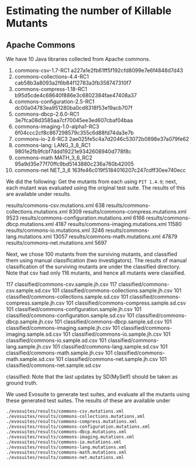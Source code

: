 # Estimating the number of Killable Mutants


## Apache Commons

We have 10 Java libraries collected from Apache commons.

1.  commons-csv-1.7-RC1 a227a1e2fb61ff5f192cfd8099e7e6f4848d7d43
2.  commons-collections-4.4-RC1 cab58b3a8093a2f6b84f12783a3fb358747310f7
3.  commons-compress-1.18-RC1 b95d5cde4c68640f886e3c6802384fae47408a37
4.  commons-configuration-2.5-RC1 dc00a04783ea951280ba0cd8318f53e19acb707f
5.  commons-dbcp-2.6.0-RC1 3e7fca08d3585aa7cf70045ee3ed607cbaf04baa
6.  commons-imaging-1.0-alpha1-RC3 6f04ccc2cf8c867298579c355c6d88fd74da3e7b
7.  commons-io-2.6-RC3 2ae025fe5c4a7d2046c53072b0898e37a079fe62
8.  commons-lang: LANG_3_8_RC1 9801e2fb9fcbf7ddd19221e9342608940d778f8c
9.  commons-math MATH_3_6_RC2 95a9d35e77f70ffc9bd5143880c236a760b42005
10. commons-net NET_3_6 163fe46c019f5184016207c247cdff30ee740ecc

We did the following: Get the mutants from each using `PIT 1.4.9`; next, each
mutant was evaluated using the original test suite. The results of this are
available under results.

results/commons-csv.mutations.xml 638
results/commons-collections.mutations.xml 8309
results/commons-compress.mutations.xml 9523
results/commons-configuration.mutations.xml 6166
results/commons-dbcp.mutations.xml 4187
results/commons-imaging.mutations.xml 11580
results/commons-io.mutations.xml 3246
results/commons-lang.mutations.xml 13057
results/commons-math.mutations.xml 47879
results/commons-net.mutations.xml 5697


Next, we chose 100 mutants from the surviving mutants, and classified them
using manual classification (two investigators). The results of manual
classification of the surviving mutants are under the classified directory.
Note that csv had only 116 mutants, and hence all mutants were classified.

   117 classified/commons-csv.sample.jh.csv
   117 classified/commons-csv.sample.sd.csv
   101 classified/commons-collections.sample.jh.csv
   101 classified/commons-collections.sample.sd.csv
   101 classified/commons-compress.sample.jh.csv
   101 classified/commons-compress.sample.sd.csv
   101 classified/commons-configuration.sample.jh.csv
   101 classified/commons-configuration.sample.sd.csv
   101 classified/commons-dbcp.sample.jh.csv
   101 classified/commons-dbcp.sample.sd.csv
   101 classified/commons-imaging.sample.jh.csv
   101 classified/commons-imaging.sample.sd.csv
   101 classified/commons-io.sample.jh.csv
   101 classified/commons-io.sample.sd.csv
   101 classified/commons-lang.sample.jh.csv
   101 classified/commons-lang.sample.sd.csv
   101 classified/commons-math.sample.jh.csv
   101 classified/commons-math.sample.sd.csv
   101 classified/commons-net.sample.jh.csv
   101 classified/commons-net.sample.sd.csv

classified: Note that the last updates by SD(MySelf) should be taken as ground truth.

We used Evosuite to generate test suites, and evaluate all the mutants
using these generated test suites. The results of these are available under

    ./evosuites/results/commons-csv.mutations.xml
    ./evosuites/results/commons-collections.mutations.xml
    ./evosuites/results/commons-compress.mutations.xml
    ./evosuites/results/commons-configuration.mutations.xml
    ./evosuites/results/commons-dbcp.mutations.xml
    ./evosuites/results/commons-imaging.mutations.xml
    ./evosuites/results/commons-io.mutations.xml
    ./evosuites/results/commons-lang.mutations.xml
    ./evosuites/results/commons-math.mutations.xml
    ./evosuites/results/commons-net.mutations.xml

